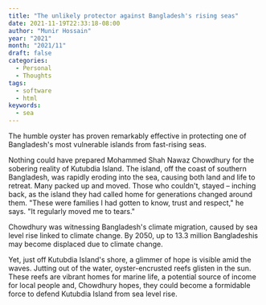 ```yaml
---
title: "The unlikely protector against Bangladesh's rising seas"
date: 2021-11-19T22:33:18-08:00
author: "Munir Hossain"
year: "2021"
month: "2021/11"
draft: false
categories:
  - Personal
  - Thoughts
tags:
  - software
  - html
keywords:
  - sea
---
```


The humble oyster has proven remarkably effective in protecting one of Bangladesh's most vulnerable islands from fast-rising seas.

<!--more-->

Nothing could have prepared Mohammed Shah Nawaz Chowdhury for the sobering reality of Kutubdia Island. The island, off the coast of southern Bangladesh, was rapidly eroding into the sea, causing both land and life to retreat. Many packed up and moved. Those who couldn't, stayed – inching back, as the island they had called home for generations changed around them. "These were families I had gotten to know, trust and respect," he says. "It regularly moved me to tears."

Chowdhury was witnessing Bangladesh's climate migration, caused by sea level rise linked to climate change. By 2050, up to 13.3 million Bangladeshis may become displaced due to climate change.

Yet, just off Kutubdia Island's shore, a glimmer of hope is visible amid the waves. Jutting out of the water, oyster-encrusted reefs glisten in the sun. These reefs are vibrant homes for marine life, a potential source of income for local people and, Chowdhury hopes, they could become a formidable force to defend Kutubdia Island from sea level rise.